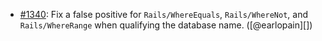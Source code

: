 * [#1340](https://github.com/rubocop/rubocop-rails/issues/1340): Fix a false positive for `Rails/WhereEquals`, `Rails/WhereNot`, and `Rails/WhereRange` when qualifying the database name. ([@earlopain][])
